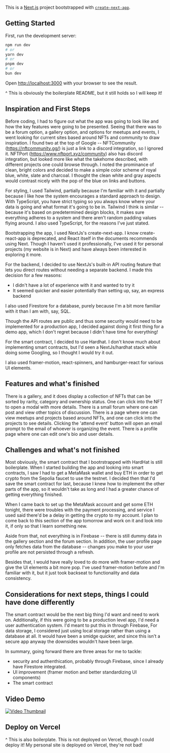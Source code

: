 This is a [Next.js](https://nextjs.org/) project bootstrapped with [`create-next-app`](https://github.com/vercel/next.js/tree/canary/packages/create-next-app).

## Getting Started

First, run the development server:

```bash
npm run dev
# or
yarn dev
# or
pnpm dev
# or
bun dev
```

Open [http://localhost:3000](http://localhost:3000) with your browser to see the result.

^ This is obviously the boilerplate README, but it still holds so I will keep it!

## Inspiration and First Steps

Before coding, I had to figure out what the app was going to look like and how the key features were going to be presented.
Seeing that there was to be a forum option, a gallery option, and options for meetups and events, I went looking for current sites based around NFTs and community to draw inspiration.
I found two at the top of Google -- 
NFTCommunity (https://nftcommunity.gg/) is just a link to a discord integration, so I ignored it.
NFTPort (https://www.nftport.xyz/community) also has discord integration, but looked more like what the takehome described, with different projects one could browse through. 
I noted the prominance of clean, bright colors and decided to make a simple color scheme of royal blue, white, slate and charcoal. I thought the clean white and gray aspects would contrast nicely with the pop of the blue on links and buttons.

For styling, I used Tailwind, partially because I'm familiar with it and partially because I like how the system encourages a standard approach to design. With TypeScript, you have strict typing so you always know where your data is going and what format it's going to be in. Tailwind I think is similar -- because it's based on predetermined design blocks, it makes sure everything adheres to a system and there aren't random padding values flying around.
I also used TypeScript, for the reasons I've just stated.

Bootstrapping the app, I used NextJs's create-next-app. I know create-react-app is deprecated, and React itself in the documents recommends using Next. Though I haven't used it professionally, I've used it for personal projects (my website is in Next) and have always been interested in exploring it more.

For the backend, I decided to use NextJs's built-in API routing feature that lets you direct routes without needing a separate backend. I made this decision for a few reasons:
- I didn't have a lot of experience with it and wanted to try it
- It seemed quicker and easier potentially than setting up, say, an express backend

I also used Firestore for a database, purely because I'm a bit more familiar with it than I am with, say, SQL.

Though the API routes are public and thus some security would need to be implemented for a production app, I decided against doing it first thing for a demo app, which I don't regret because I didn't have time for everything!

For the smart contract, I decided to use Hardhat. I don't know much about implementing smart contracts, but I'd seen a NextJs/hardhat stack while doing some Googling, so I thought I would try it out.

I also used framer-motion, react-spinners, and hamburger-react for various UI elements.

## Features and what's finished

There is a gallery, and it does display a collection of NFTs that can be sorted by rarity, category and ownership status. One can click into the NFT to open a modal with more details.
There is a small forum where one can post and view other topics of discussion.
There is a page where one can view meetups and projects based around NFTs, and one can click into the projects to see details. Clicking the 'attend event' button will open an email prompt to the email of whoever is organizing the event.
There is a profile page where one can edit one's bio and user details.

## Challenges and what's not finished

Most obviously, the smart contract that I bootrstrapped with HardHat is still boilerplate. When I started building the app and looking into smart contracts, I saw I had to get a MetaMask wallet and buy ETH in order to get crypto from the Sepolia faucet to use the testnet. I decided then that I'd save the smart contract for last, because I knew how to implement the other parts of the app, so it wouldn't take as long and I had a greater chance of getting everything finished.

When I came back to set up the MetaMask account and get some ETH tonight, there were troubles with the payment processing, and service I used said there'd be a delay in getting the crypto to my account. I plan to come back to this section of the app tomorrow and work on it and look into it, if only so that I learn something new.

Aside from that, not everything is in Firebase -- there is still dummy data in the gallery section and the forum section. In addition, the user profile page only fetches data from the database -- changes you make to your user profile are not persisted through a refresh.

Besides that, I would have really loved to do more with framer-motion and give the UI elements a bit more pop. I've used framer-motion before and I'm familiar with it, but it just took backseat to functionality and data consistency.

## Considerations for next steps, things I could have done differently 

The smart contract would be the next big thing I'd want and need to work on. 
Additionally, if this were going to be a production level app, I'd need a user authentication system. I'd meant to put this in through Firebase, 
For data storage, I considered just using local storage rather than using a database at all. It would have been a smidge quicker, and since this isn't a secure app anyway the downsides wouldn't have been large.

In summary, going forward there are three areas for me to tackle:
- security and authenthication, probably through Firebase, since I already have Firestore integrated.
- UI improvement (framer motion and better standardizing UI components)
- The smart contract

## Video Demo

[![Video Thumbnail](https://img.youtube.com/vi/ZrTNJwWfyEw/0.jpg)](https://www.youtube.com/watch?v=ZrTNJwWfyEw)

## Deploy on Vercel

^ This is also boilerplate. This is not deployed on Vercel, though I could deploy it! My personal site is deployed on Vercel, they're not bad!
